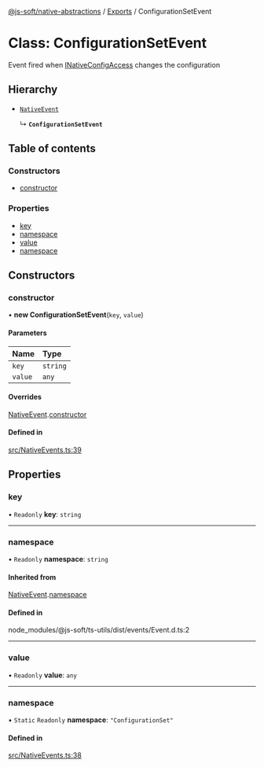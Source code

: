 [@js-soft/native-abstractions](../README.md) / [Exports](../modules.md) / ConfigurationSetEvent

# Class: ConfigurationSetEvent

Event fired when [INativeConfigAccess](../interfaces/INativeConfigAccess.md) changes the configuration

## Hierarchy

-   [`NativeEvent`](NativeEvent.md)

    ↳ **`ConfigurationSetEvent`**

## Table of contents

### Constructors

-   [constructor](ConfigurationSetEvent.md#constructor)

### Properties

-   [key](ConfigurationSetEvent.md#key)
-   [namespace](ConfigurationSetEvent.md#namespace)
-   [value](ConfigurationSetEvent.md#value)
-   [namespace](ConfigurationSetEvent.md#namespace)

## Constructors

### constructor

• **new ConfigurationSetEvent**(`key`, `value`)

#### Parameters

| Name    | Type     |
| :------ | :------- |
| `key`   | `string` |
| `value` | `any`    |

#### Overrides

[NativeEvent](NativeEvent.md).[constructor](NativeEvent.md#constructor)

#### Defined in

[src/NativeEvents.ts:39](https://github.com/js-soft/ts-native-access/blob/68cf98a/packages/abstractions/src/NativeEvents.ts#L39)

## Properties

### key

• `Readonly` **key**: `string`

---

### namespace

• `Readonly` **namespace**: `string`

#### Inherited from

[NativeEvent](NativeEvent.md).[namespace](NativeEvent.md#namespace)

#### Defined in

node_modules/@js-soft/ts-utils/dist/events/Event.d.ts:2

---

### value

• `Readonly` **value**: `any`

---

### namespace

▪ `Static` `Readonly` **namespace**: `"ConfigurationSet"`

#### Defined in

[src/NativeEvents.ts:38](https://github.com/js-soft/ts-native-access/blob/68cf98a/packages/abstractions/src/NativeEvents.ts#L38)
